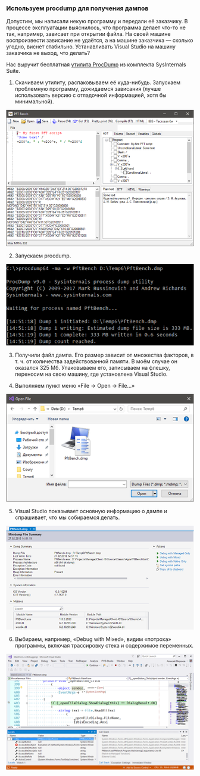 ﻿### Используем procdump для получения дампов

Допустим, мы написали некую программу и передали её заказчику. В процессе эксплуатации выяснилось, что программа делает что-то не так, например, зависает при открытии файла. На своей машине воспроизвести зависание не удаётся, а на машине заказчика — сколько угодно, виснет стабильно. Устанавливать Visual Studio на машину заказчика не выход, что делать?

Нас выручит бесплатная [утилита ProcDump](https://docs.microsoft.com/en-us/sysinternals/downloads/procdump) из комплекта SysInternals Suite.

1. Скачиваем утилиту, распаковываем её куда-нибудь. Запускаем проблемную программу, дожидаемся зависания (лучше использовать версию с отладочной информацией, хотя бы минимальной).

![procdump1](img/procdump1.png)

2. Запускаем procdump.

![procdump2](img/procdump2.png)

3. Получили файл дампа. Его размер зависит от множества факторов, в т. ч. от количества задействованной памяти. В моём случае он оказался 325 Мб. Упаковываем его, записываем на флешку, переносим на свою машину, где установлена Visual Studio.

4. Выполняем пункт меню «File -> Open -> File…»

![procdump3](img/procdump3.png)

5. Visual Studio показывает основную информацию о дампе и спрашивает, что мы собираемся делать.

![procdump4](img/procdump4.png)

6. Выбираем, например, «Debug with Mixed», видим «потроха» программы, включая трассировку стека и содержимое переменных.

![procdump5](img/procdump5.png)



